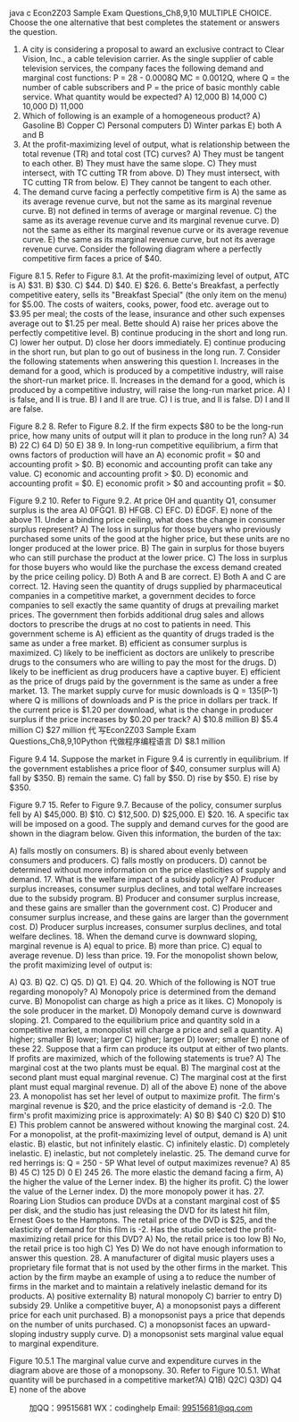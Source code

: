 java c
Econ2Z03 Sample Exam Questions_Ch8,9,10
MULTIPLE CHOICE.    Choose the one alternative that best completes the statement or answers the question. 
1.   A   city   is   considering   a   proposal   to   award   an   exclusive   contract   to   Clear   Vision,   Inc.,   a   cable   television   carrier.   As the   single   supplier   of cable   television   services, the   company   faces      the   following   demand   and   marginal   cost functions:
P   = 28   - 0.0008Q
MC   = 0.0012Q,
where   Q   = the   number   of   cable   subscribers   and   P   = the   price   of   basic   monthly   cable   service.   What   quantity would   be   expected?
A)   12,000                                                                                                          B)   14,000                                                                                                          C)   10,000                                                                                                       D)   11,000
2.   Which   of   following   is   an   example   of   a   homogeneous   product?
A)   Gasoline
B)   Copper
C)   Personal   computers
D)   Winter   parkas
E) both   A   and   B
3.   At   the   profit-maximizing   level   of   output, what   is   relationship   between   the   total   revenue   (TR)   and   total   cost   (TC)   curves?
A)   They   must   be   tangent   to   each   other.
B)   They   must   have   the   same   slope.
C)   They   must   intersect, with   TC   cutting   TR   from   above.
D)   They   must   intersect, with   TC   cutting   TR   from   below.
E)   They   cannot   be   tangent   to   each   other.
4.   The   demand   curve   facing   a   perfectly   competitive   firm   is
A)   the   same   as   its   average   revenue   curve, but   not   the   same   as   its   marginal   revenue   curve.
B) not   defined   in   terms   of   average   or   marginal   revenue.
C)   the   same   as   its   average   revenue   curve   and   its   marginal   revenue   curve.
D)   not   the   same   as   either   its   marginal   revenue   curve   or   its   average   revenue   curve.
E)   the   same   as   its   marginal   revenue   curve, but   not   its   average   revenue   curve.
Consider   the   following   diagram   where   a   perfectly   competitive   firm   faces   a   price   of   $40.

Figure 8.1 
5.   Refer   to   Figure   8.1.    At   the   profit-maximizing   level   of   output, ATC   is
A)   $31.                                                                                     B)   $30.                                                                                     C)   $44.                                                                                     D)   $40.                                                                                        E)   $26.
6.   Bette's   Breakfast, a   perfectly   competitive   eatery, sells   its   "Breakfast   Special"   (the   only   item   on   the   menu)   for
$5.00. The   costs   of   waiters, cooks, power, food   etc.   average   out   to   $3.95   per   meal;   the   costs   of   the   lease,   insurance and   other   such   expenses   average   out   to   $1.25 per   meal.   Bette   should
A)   raise   her   prices   above   the   perfectly   competitive   level.
B)   continue   producing   in   the   short   and   long   run.
C)   lower   her   output.
D)   close   her   doors   immediately.
E)   continue   producing   in   the   short   run, but   plan   to   go   out   of   business   in   the   long   run.
7.   Consider   the   following   statements   when   answering   this   question
I.          Increases in the   demand   for   a   good,   which   is   produced by   a   competitive industry,   will   raise   the   short-run   market   price.
II.       Increases in the demand for   a   good,   which   is   produced by   a   competitive   industry,   will   raise   the   long-run   market   price.
A)   I   is   false, and   II   is   true.                                                                                                                                                                                  B)   I and II   are   true.
C)   I is true, and II   is   false.                                                                                                                                                                                  D)   I and II are false.

Figure 8.2 
8.   Refer   to   Figure   8.2.    If   the   firm   expects   $80 to   be   the   long-run   price, how   many   units   of   output   will   it   plan   to produce   in   the   long   run?
A)   34                                                                                                 B)   22                                                                                                 C)   64                                                                                              D)   50                                                                                                    E)   38
9.   In long-run competitive equilibrium, a firm that owns   factors   of   production   will   have   an
A)   economic   profit   = $0 and   accounting   profit   > $0.
B)   economic   and   accounting   profit   can   take   any   value.
C)   economic   and   accounting   profit   > $0.
D)   economic   and   accounting   profit   = $0.
E)   economic   profit   > $0 and   accounting   profit   = $0.

Figure 9.2 
10.   Refer   to   Figure   9.2.    At   price   0H   and   quantity   Q1,   consumer   surplus   is   the   area
A)   0FGQ1.
B)   HFGB.
C)   EFC.
D)   EDGF.
E) none   of   the   above
11.   Under   a   binding   price   ceiling, what   does   the   change   in   consumer   surplus   represent?
A)   The   loss   in   surplus   for   those   buyers   who   previously   purchased   some   units   of   the   good   at   the   higher   price,   but   these   units   are   no   longer   produced   at   the   lower   price.
B)   The   gain   in   surplus   for   those   buyers   who   can   still   purchase   the   product   at   the   lower   price.
C)   The   loss   in   surplus   for   those   buyers   who   would   like   the   purchase   the   excess   demand   created   by   the   price ceiling   policy.
D)   Both   A   and   B   are   correct.
E)   Both   A   and   C   are   correct.
12.   Having   seen   the   quantity   of   drugs   supplied   by   pharmaceutical   companies   in   a   competitive   market,   a
government decides to force companies to sell exactly the   same   quantity   of   drugs   at   prevailing   market prices.   The government then forbids additional drug sales   and   allows   doctors   to   prescribe   the   drugs   at no   cost   to patients   in   need.    This   government   scheme   is
A)   efficient   as   the   quantity   of   drugs   traded   is   the   same   as   under   a   free   market.
B)   efficient   as   consumer   surplus   is   maximized.
C)   likely   to   be   inefficient   as   doctors   are   unlikely   to   prescribe   drugs   to   the   consumers   who   are   willing   to   pay the   most   for   the   drugs.
D)   likely   to   be   inefficient   as   drug   producers   have   a   captive   buyer.
E)   efficient   as   the   price   of   drugs   paid   by   the   government   is   the   same   as   under   a   free   market.
13.   The   market   supply   curve   for   music   downloads   is   Q   = 135(P-1)   where   Q   is   millions   of   downloads   and   P   is   the    price   in   dollars   per   track.    If   the   current   price   is   $1.20   per   download, what   is   the   change   in   producer   surplus   if the   price   increases   by   $0.20 per   track?
A)   $10.8 million                                                                        B)   $5.4 million                                                                              C)   $27 million                   代 写Econ2Z03 Sample Exam Questions_Ch8,9,10Python
代做程序编程语言                                                           D)   $8.1 million

Figure 9.4 
14.   Suppose   the   market   in   Figure   9.4 is   currently   in   equilibrium.      If   the   government   establishes   a   price   floor   of   $40,   consumer surplus will
A)   fall   by   $350.
B)   remain   the   same.
C)   fall   by   $50.
D)   rise   by   $50.
E)   rise   by   $350.

Figure 9.7 
15.   Refer   to   Figure   9.7.    Because   of   the   policy, consumer   surplus   fell   by
A)   $45,000.                                                                B)   $10.                                                                                     C)   $12,500.                                                             D)   $25,000.                                                                   E)   $20.
16.   A   specific   tax   will   be   imposed   on   a   good.      The   supply   and   demand   curves   for   the   good   are   shown   in   the diagram   below.    Given   this   information, the   burden   of   the   tax:

A)   falls   mostly   on   consumers.
B)   is   shared   about   evenly   between   consumers   and   producers.
C)   falls   mostly   on   producers.
D)   cannot   be   determined   without   more   information   on   the   price   elasticities   of   supply   and   demand.
17. What   is   the   welfare   impact   of   a   subsidy   policy?
A)   Producer   surplus   increases, consumer   surplus   declines, and   total   welfare   increases   due   to   the   subsidy program.
B)   Producer   and   consumer   surplus   increase, and   these   gains   are   smaller   than   the   government   cost.
C)   Producer   and   consumer   surplus   increase, and   these   gains   are   larger   than   the   government   cost.
D)   Producer   surplus   increases, consumer   surplus   declines, and   total   welfare   declines.
18. When   the   demand   curve   is   downward   sloping,   marginal   revenue   is
A)   equal   to   price.                                                                                                                                                                                                                            B)   more   than   price.
C)   equal   to   average   revenue.                                                                                                                                                             D)   less   than   price.
19.   For   the   monopolist   shown   below, the   profit   maximizing   level   of   output   is:

A)   Q3.                                                                                        B)   Q2.                                                                                        C)   Q5.                                                                                        D)   Q1.                                                                                           E)   Q4.
20. Which   of   the   following   is   NOT   true   regarding   monopoly?
A)   Monopoly   price   is   determined   from   the   demand   curve.
B)   Monopolist   can   charge   as   high   a   price   as   it   likes.
C)   Monopoly   is   the   sole   producer   in   the   market.
D)   Monopoly   demand   curve   is   downward   sloping.
21.   Compared   to   the   equilibrium   price   and   quantity   sold   in   a   competitive   market,   a   monopolist   will   charge   a
price   and   sell   a   quantity.
A) higher;   smaller
B)   lower; larger
C)   higher; larger
D)   lower; smaller
E) none   of   these
22.   Suppose   that   a   firm   can   produce   its   output   at   either   of   two   plants.      If   profits   are   maximized,   which   of   the following   statements   is   true?
A)   The   marginal   cost   at   the   two   plants   must   be   equal.
B)   The   marginal   cost   at   the   second   plant   must   equal   marginal   revenue.
C)   The   marginal   cost   at   the   first   plant   must   equal   marginal   revenue.
D)   all   of   the   above
E) none   of   the   above
23.   A   monopolist   has   set   her   level   of   output   to   maximize   profit.      The   firm's   marginal   revenue   is   $20,   and   the   price elasticity   of   demand   is   -2.0.    The   firm's   profit   maximizing   price   is   approximately:
A)   $0
B)   $40
C)   $20
D)   $10
E)   This   problem   cannot   be   answered   without   knowing   the   marginal   cost.
24.   For   a   monopolist, at   the   profit-maximizing   level   of   output, demand   is
A)   unit   elastic.
B)   elastic, but   not   infinitely   elastic.
C)   infinitely   elastic.
D)   completely   inelastic.
E)   inelastic, but   not   completely   inelastic.
25.   The   demand   curve   for   red   herrings      is: Q   = 250   - 5P   What   level   of   output   maximizes   revenue?
A)   85                                                                                                   B) 45                                                                                              C)   125                                                                                        D)   0                                                                                                       E)   245
26.   The   more   elastic   the   demand   facing   a   firm,
A)   the   higher   the   value   of   the   Lerner   index.                                                                                  B)   the   higher   its   profit.
C)   the   lower   the   value   of   the   Lerner   index.                                                                                     D)   the   more   monopoly   power   it   has.
27.   Roaring   Lion   Studios   can   produce   DVDs   at   a   constant   marginal   cost   of   $5   per   disk, and   the   studio   has   just
releasing   the   DVD   for   its   latest   hit   film, Ernest Goes to the Hamptons.      The   retail   price   of   the   DVD   is   $25,   and   the       elasticity of demand for this film is   -2.    Has the   studio   selected   the   profit-maximizing   retail   price   for   this DVD?
A)   No, the   retail   price   is   too   low
B)   No, the   retail   price   is   too   high
C)   Yes
D)   We   do   not   have   enough   information   to   answer   this   question.
28.   A   manufacturer   of   digital   music   players   uses   a   proprietary   file   format   that   is   not   used   by   the   other   firms   in   the
market.    This action by the firm maybe an example of using a   to   reduce   the   number   of   firms   in   the
market and to maintain a relatively inelastic   demand   for   its   products.
A)   positive   externality                                                                                                                                                                                                B) natural   monopoly
C) barrier   to   entry                                                                                                                                                                                                                        D)   subsidy
29. Unlike   a   competitive   buyer,
A)   a   monopsonist   pays   a   different   price   for   each   unit   purchased.
B)   a   monopsonist   pays   a   price   that   depends   on   the   number   of   units   purchased.
C)   a   monopsonist   faces   an   upward-sloping   industry   supply   curve.
D)   a   monopsonist   sets   marginal   value   equal   to   marginal   expenditure.

Figure 10.5.1
The marginal value curve and expenditure curves in   the   diagram   above   are   those   of   a   monopsony.
30.   Refer   to   Figure   10.5.1.    What   quantity   will   be   purchased   in   a   competitive   market?A)   Q1B)   Q2C)   Q3D)   Q4
E) none   of   the   above





         
加QQ：99515681  WX：codinghelp  Email: 99515681@qq.com
